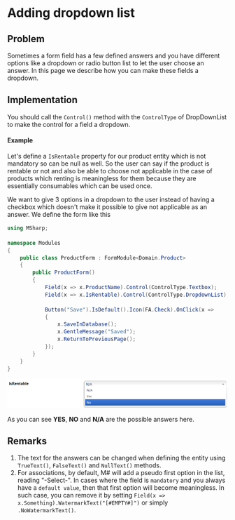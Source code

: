 # Adding dropdown list

## Problem

Sometimes a form field has a few defined answers and you have different options like a dropdown or radio button list to let the user choose an answer.
In this page we describe how you can make these fields a dropdown.

## Implementation

You should call the `Control()` method with the `ControlType` of DropDownList to make the control for a field a dropdown.

#### Example

Let's define a `IsRentable` property for our product entity which is not mandatory so can be null as well.
So the user can say if the product is rentable or not and also be able to choose not applicable in the case of products which renting is meaningless for them because they are essentially consumables which can be used once.

We want to give 3 options in a dropdown to the user instead of having a checkbox which doesn't make it possible to give not applicable as an answer.
We define the form like this

```csharp
using MSharp;

namespace Modules
{
    public class ProductForm : FormModule<Domain.Product>
    {
        public ProductForm()
        {
            Field(x => x.ProductName).Control(ControlType.Textbox);
            Field(x => x.IsRentable).Control(ControlType.DropdownList);

            Button("Save").IsDefault().Icon(FA.Check).OnClick(x =>
            {
                x.SaveInDatabase();
                x.GentleMessage("Saved");
                x.ReturnToPreviousPage();
            });
        }
    }
}
```

![dropdown](images/dropdown.PNG)

As you can see **YES**, **NO** and **N/A** are the possible answers here.

## Remarks

1. The text for the answers can be changed when defining the entity using `TrueText()`, `FalseText()` and `NullText()` methods.
1. For associations, by default, M# will add a pseudo first option in the list, reading "-Select-". In cases where the field is `mandatory` and you always have a `default value`, then that first option will become meaningless. In such case, you can remove it by setting `Field(x => x.Something).WatermarkText("[#EMPTY#]")` or simply `.NoWatermarkText()`.
